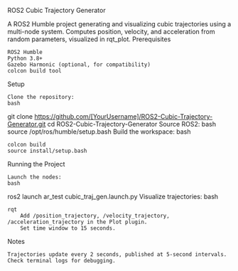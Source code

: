 ROS2 Cubic Trajectory Generator

A ROS2 Humble project generating and visualizing cubic trajectories using a multi-node system. Computes position, velocity, and acceleration from random parameters, visualized in rqt_plot.
Prerequisites

    ROS2 Humble
    Python 3.8+
    Gazebo Harmonic (optional, for compatibility)
    colcon build tool

Setup

    Clone the repository:
    bash

git clone https://github.com/[YourUsername]/ROS2-Cubic-Trajectory-Generator.git
cd ROS2-Cubic-Trajectory-Generator
Source ROS2:
bash
source /opt/ros/humble/setup.bash
Build the workspace:
bash

    colcon build
    source install/setup.bash

Running the Project

    Launch the nodes:
    bash

ros2 launch ar_test cubic_traj_gen.launch.py
Visualize trajectories:
bash

    rqt
        Add /position_trajectory, /velocity_trajectory, /acceleration_trajectory in the Plot plugin.
        Set time window to 15 seconds.

Notes

    Trajectories update every 2 seconds, published at 5-second intervals.
    Check terminal logs for debugging.
